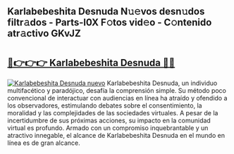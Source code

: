 ## Karlabebeshita Desnuda N𝚞𝚎vos desn𝚞dos filtr𝚊dos - Parts-l0X F𝚘tos vid𝚎o - C𝚘ntenido atr𝚊ctivo GKvJZ

# <h2><a href="http://mbdhaw.tromn.icu/?c=Karlabebeshita+Desnuda">🔗👉👉👉 Karlabebeshita Desnuda 🔗🔗</a></h2>

[![Karlabebeshita Desnuda nuevo](https://i.imgur.com/pEAQMta.gif)](http://mbdhaw.tromn.icu/?c=Karlabebeshita+Desnuda)
Karlabebeshita Desnuda, un individuo multifacético y paradójico, desafía la comprensión simple. Su método poco convencional de interactuar con audiencias en línea ha atraído y ofendido a los observadores, estimulando debates sobre el consentimiento, la moralidad y las complejidades de las sociedades virtuales. A pesar de la incertidumbre de sus próximas acciones, su impacto en la comunidad virtual es profundo. Armado con un compromiso inquebrantable y un atractivo innegable, el alcance de Karlabebeshita Desnuda en el mundo en línea es de gran alcance.
